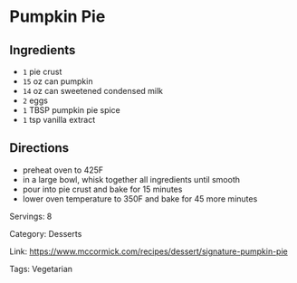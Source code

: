 # Pumpkin Pie

## Ingredients

- `1` pie crust
- `15` oz can pumpkin
- `14` oz can sweetened condensed milk
- `2` eggs
- `1` TBSP pumpkin pie spice
- `1` tsp vanilla extract

## Directions

- preheat oven to 425F
- in a large bowl, whisk together all ingredients until smooth
- pour into pie crust and bake for 15 minutes
- lower oven temperature to 350F and bake for 45 more minutes

Servings: 8

Category: Desserts

Link: https://www.mccormick.com/recipes/dessert/signature-pumpkin-pie

Tags: Vegetarian

